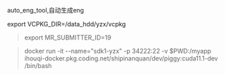 auto_eng_tool,自动生成eng



export VCPKG_DIR=/data_hdd/yzx/vcpkg
> export MR_SUBMITTER_ID=19


> docker run -it  --name="sdk1-yzx" -p 34222:22  -v $PWD:/myapp ihouqi-docker.pkg.coding.net/shipinanquan/dev/piggy:cuda11.1-dev /bin/bash


